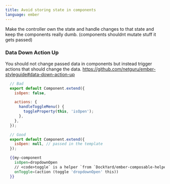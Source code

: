 ```yaml
---
title: Avoid storing state in components
language: ember
---
```


Make the controller own the state and handle changes to that state and keep the components really dumb. (components shouldnt mutate stuff it gets passed)

### Data Down Action Up

You should not change passed data in components but instead trigger actions that should change the data.
https://github.com/netguru/ember-styleguide#data-down-action-up

```javascript
  // Bad
  export default Component.extend({
    isOpen: false,

    actions: {
      handleToggleMenu() {
        toggleProperty(this, 'isOpen');
      },
    },
  });

  // Good
  export default Component.extend({
    isOpen: null, // passed in the template
  });
```

```handlebars
  {{my-component
    isOpen=dropdownOpen
    // <code>toggle` is a helper `from `DockYard/ember-composable-helpers</code>
    onToggle=(action (toggle 'dropdownOpen' this))
  }}
```
